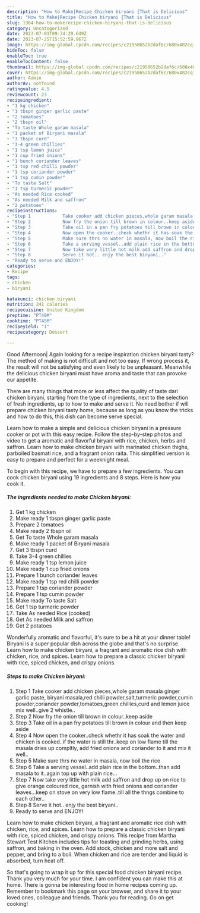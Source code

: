 ```yaml
---
description: "How to Make|Recipe Chicken biryani {That is Delicious"
title: "How to Make|Recipe Chicken biryani {That is Delicious"
slug: 1364-how-to-makerecipe-chicken-biryani-that-is-delicious
category: Uncategorized
date: 2023-07-01T09:34:29.649Z
date: 2023-07-25T15:52:59.967Z
image: https://img-global.cpcdn.com/recipes/c21958652b2daf6c/680x482cq70/chicken-biryani-recipe-main-photo.jpg
hideToc: false
enableToc: true
enableTocContent: false
thumbnail: https://img-global.cpcdn.com/recipes/c21958652b2daf6c/680x482cq70/chicken-biryani-recipe-main-photo.jpg
cover: https://img-global.cpcdn.com/recipes/c21958652b2daf6c/680x482cq70/chicken-biryani-recipe-main-photo.jpg
author: Admin
authorAv: notfound
ratingvalue: 4.5
reviewcount: 23
recipeingredient:
- "1 kg chicken"
- "1 tbspn ginger garlic paste"
- "2 tomatoes"
- "2 tbspn oil"
- "To taste Whole garam masala"
- "1 packet of Biryani masala"
- "3 tbspn curd"
- "3-4 green chillies"
- "1 tsp lemon juice"
- "1 cup fried onions"
- "1 bunch coriander leaves"
- "1 tsp red chilli powder"
- "1 tsp coriander powder"
- "1 tsp cumin powder"
- "To taste Salt"
- "1 tsp turmeric powder"
- "As needed Rice cooked"
- "As needed Milk and saffron"
- "2 potatoes"
recipeinstructions:
- "Step 1            Take cooker add chicken pieces,whole garam masala ginger garlic paste, biryani masala,red chilli powder,salt,turmeric powder,cumin powder,coriander powder,tomatoes,green chillies,curd and lemon juice mix well..give 2 whistle.."
- "Step 2            Now fry the onion till brown in colour..keep aside"
- "Step 3            Take oil in a pan fry potatoes till brown in colour and then keep aside"
- "Step 4            Now open the cooker..check whethr it has soak the water and chicken is cooked..if the water is still thr..keep on low flame till the masala dries up compltly, add fried onions and coriander to it and mix it well.."
- "Step 5            Make sure thrs no water in masala, now boil the rice"
- "Step 6            Take a serving vessel..add plain rice in the bottom..than add masala to it..again top up with plain rice..."
- "Step 7            Now take very little hot milk add saffron and drop up on rice to give orange coloured rice, garnish with fried onions and coriander leaves...keep on stove on very low flame..till all the thngs combine to each other.."
- "Step 8            Serve it hot.. enjy the best biryani.."
- "Ready to serve and ENJOY!"
categories:
- Recipe
tags:
- chicken
- biryani

katakunci: chicken biryani 
nutrition: 241 calories
recipecuisine: United Kingdom
preptime: "PT40M"
cooktime: "PT45M"
recipeyield: "1"
recipecategory: Dessert

---
```



Good Afternoon| Again looking for a recipe inspiration chicken biryani tasty? The method of making is not difficult and not too easy. If wrong process it, the result will not be satisfying and even likely to be unpleasant. Meanwhile the delicious chicken biryani must have aroma and taste that can provoke our appetite.






There are many things that more or less affect the quality of taste dari chicken biryani, starting from the type of ingredients, next to the selection of fresh ingredients, up to how to make and serve it. No need bother if will prepare chicken biryani tasty home, because as long as you know the tricks and how to do this, this dish can become serve  special.


Learn how to make a simple and delicious chicken biryani in a pressure cooker or pot with this easy recipe. Follow the step-by-step photos and video to get a aromatic and flavorful biryani with rice, chicken, herbs and saffron. Learn how to make chicken biryani with marinated chicken thighs, parboiled basmati rice, and a fragrant onion raita. This simplified version is easy to prepare and perfect for a weeknight meal.


To begin with this recipe, we have to prepare a few ingredients. You can cook chicken biryani using 19 ingredients and 8 steps. Here is how you cook it.

<!--inarticleads1-->

##### The ingredients needed to make Chicken biryani:

1. Get 1 kg chicken
1. Make ready 1 tbspn ginger garlic paste
1. Prepare 2 tomatoes
1. Make ready 2 tbspn oil
1. Get To taste Whole garam masala
1. Make ready 1 packet of Biryani masala
1. Get 3 tbspn curd
1. Take 3-4 green chillies
1. Make ready 1 tsp lemon juice
1. Make ready 1 cup fried onions
1. Prepare 1 bunch coriander leaves
1. Make ready 1 tsp red chilli powder
1. Prepare 1 tsp coriander powder
1. Prepare 1 tsp cumin powder
1. Make ready To taste Salt
1. Get 1 tsp turmeric powder
1. Take As needed Rice (cooked)
1. Get As needed Milk and saffron
1. Get 2 potatoes


Wonderfully aromatic and flavorful, it&#39;s sure to be a hit at your dinner table! Biryani is a super popular dish across the globe and that&#39;s no surprise. Learn how to make chicken biryani, a fragrant and aromatic rice dish with chicken, rice, and spices. Learn how to prepare a classic chicken biryani with rice, spiced chicken, and crispy onions. 

<!--inarticleads2-->

##### Steps to make Chicken biryani:

1. Step 1            Take cooker add chicken pieces,whole garam masala ginger garlic paste, biryani masala,red chilli powder,salt,turmeric powder,cumin powder,coriander powder,tomatoes,green chillies,curd and lemon juice mix well..give 2 whistle..
1. Step 2            Now fry the onion till brown in colour..keep aside
1. Step 3            Take oil in a pan fry potatoes till brown in colour and then keep aside
1. Step 4            Now open the cooker..check whethr it has soak the water and chicken is cooked..if the water is still thr..keep on low flame till the masala dries up compltly, add fried onions and coriander to it and mix it well..
1. Step 5            Make sure thrs no water in masala, now boil the rice
1. Step 6            Take a serving vessel..add plain rice in the bottom..than add masala to it..again top up with plain rice...
1. Step 7            Now take very little hot milk add saffron and drop up on rice to give orange coloured rice, garnish with fried onions and coriander leaves...keep on stove on very low flame..till all the thngs combine to each other..
1. Step 8            Serve it hot.. enjy the best biryani..
1. Ready to serve and ENJOY!

Learn how to make chicken biryani, a fragrant and aromatic rice dish with chicken, rice, and spices. Learn how to prepare a classic chicken biryani with rice, spiced chicken, and crispy onions. This recipe from Martha Stewart Test Kitchen includes tips for toasting and grinding herbs, using saffron, and baking in the oven. Add stock, chicken and more salt and pepper, and bring to a boil. When chicken and rice are tender and liquid is absorbed, turn heat off. 

So that's going to wrap it up for this special food chicken biryani recipe. Thank you very much for your time. I am confident you can make this at home. There is gonna be interesting food in home recipes coming up. Remember to bookmark this page on your browser, and share it to your loved ones, colleague and friends. Thank you for reading. Go on get cooking!
